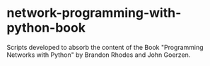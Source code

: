 # network-programming-with-python-book
Scripts developed to absorb the content of the Book "Programming Networks with Python" by Brandon Rhodes and John Goerzen.
